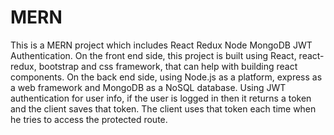 # MERN

This is a MERN project which includes React Redux Node MongoDB JWT Authentication. On the front end side, this project is built using React, react-redux, bootstrap and css framework,  that can help with building react components. On the back end side, using Node.js as a platform, express as a web framework and MongoDB as a NoSQL database. Using JWT authentication for user info, if the user is logged in then it returns a token and the client saves that token. The client uses that token each time when he tries to access the protected route. 
